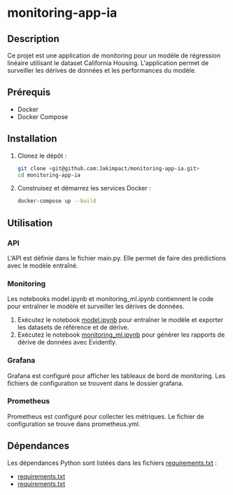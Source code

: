 # monitoring-app-ia

## Description
Ce projet est une application de monitoring pour un modèle de régression linéaire utilisant le dataset California Housing. L'application permet de surveiller les dérives de données et les performances du modèle.

## Prérequis
- Docker
- Docker Compose

## Installation
1. Clonez le dépôt :
    ```sh
    git clone <git@github.com:Jakimpact/monitoring-app-ia.git>
    cd monitoring-app-ia
    ```

2. Construisez et démarrez les services Docker :
    ```sh
    docker-compose up --build
    ```

## Utilisation
### API
L'API est définie dans le fichier main.py. Elle permet de faire des prédictions avec le modèle entraîné.

### Monitoring
Les notebooks model.ipynb et monitoring_ml.ipynb contiennent le code pour entraîner le modèle et surveiller les dérives de données.

1. Exécutez le notebook [model.ipynb](http://_vscodecontentref_/7) pour entraîner le modèle et exporter les datasets de référence et de dérive.
2. Exécutez le notebook [monitoring_ml.ipynb](http://_vscodecontentref_/8) pour générer les rapports de dérive de données avec Evidently.

### Grafana
Grafana est configuré pour afficher les tableaux de bord de monitoring. Les fichiers de configuration se trouvent dans le dossier grafana.

### Prometheus
Prometheus est configuré pour collecter les métriques. Le fichier de configuration se trouve dans prometheus.yml.

## Dépendances
Les dépendances Python sont listées dans les fichiers [requirements.txt](http://_vscodecontentref_/9) :
- [requirements.txt](http://_vscodecontentref_/10)
- [requirements.txt](http://_vscodecontentref_/11)
